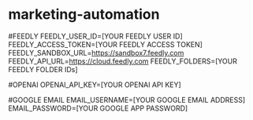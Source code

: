# marketing-automation

#FEEDLY
FEEDLY_USER_ID=[YOUR FEEDLY USER ID]
FEEDLY_ACCESS_TOKEN=[YOUR FEEDLY ACCESS TOKEN]
FEEDLY_SANDBOX_URL=https://sandbox7.feedly.com
FEEDLY_API_URL=https://cloud.feedly.com
FEEDLY_FOLDERS=[YOUR FEEDLY FOLDER IDs]

#OPENAI
OPENAI_API_KEY=[YOUR OPENAI API KEY]

#GOOGLE EMAIL
EMAIL_USERNAME=[YOUR GOOGLE EMAIL ADDRESS]
EMAIL_PASSWORD=[YOUR GOOGLE APP PASSWORD]
